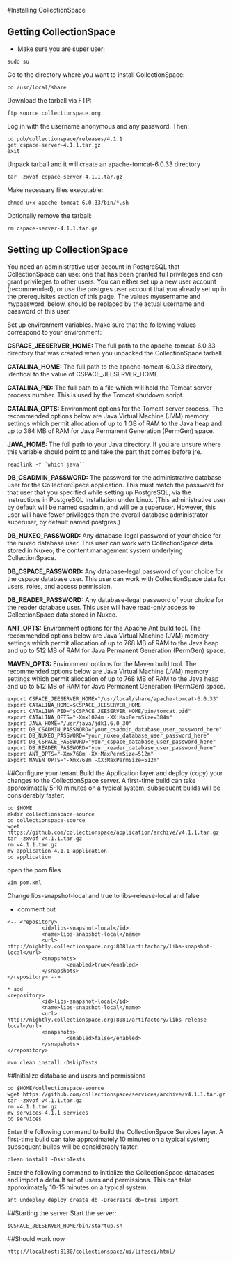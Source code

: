 #Installing CollectionSpace
## Getting CollectionSpace
* Make sure you are super user:
```Shell
sudo su
```

Go to the directory where you want to install CollectionSpace:

```Shell
cd /usr/local/share
```
Download the tarball via FTP:

```Shell
ftp source.collectionspace.org
```

Log in with the username anonymous and any password. Then:

```
cd pub/collectionspace/releases/4.1.1
get cspace-server-4.1.1.tar.gz
exit
```

Unpack tarball and it will create an apache-tomcat-6.0.33 directory

```Shell
tar -zxvof cspace-server-4.1.1.tar.gz
```

Make necessary files executable:

```Shell
chmod u+x apache-tomcat-6.0.33/bin/*.sh
```


Optionally remove the tarball:
```Shell
rm cspace-server-4.1.1.tar.gz
```

## Setting up CollectionSpace

You need an administrative user account in PostgreSQL that CollectionSpace can use: one that has been granted full privileges and can grant privileges to other users. You can either set up a new user account (recommended), or use the postgres user account that you already set up in the prerequisites section of this page. The values myusername and mypassword, below, should be replaced by the actual username and password of this user.

Set up environment variables. Make sure that the following values correspond to your environment:

**CSPACE_JEESERVER_HOME:** The full path to the apache-tomcat-6.0.33 directory that was created when you unpacked the CollectionSpace tarball.

**CATALINA_HOME:** The full path to the apache-tomcat-6.0.33 directory, identical to the value of CSPACE_JEESERVER_HOME.

**CATALINA_PID:** The full path to a file which will hold the Tomcat server process number. This is used by the Tomcat shutdown script.

**CATALINA_OPTS:** Environment options for the Tomcat server process. The recommended options below are Java Virtual Machine (JVM) memory settings which permit allocation of up to 1 GB of RAM to the Java heap and up to 384 MB of RAM for Java Permanent Generation (PermGen) space.

**JAVA_HOME:** The full path to your Java directory. If you are unsure where this variable should point to and take the part that comes before jre.
```Shell
readlink -f `which java``
```

**DB_CSADMIN_PASSWORD:** The password for the administrative database user for the CollectionSpace application. This must match the password for that user that you specified while setting up PostgreSQL, via the instructions in PostgreSQL Installation under Linux. (This administrative user by default will be named csadmin, and will be a superuser. However, this user will have fewer privileges than the overall database administrator superuser, by default named postgres.)

**DB_NUXEO_PASSWORD:** Any database-legal password of your choice for the nuxeo database user. This user can work with CollectionSpace data stored in Nuxeo, the content management system underlying CollectionSpace.

**DB_CSPACE_PASSWORD:** Any database-legal password of your choice for the cspace database user. This user can work with CollectionSpace data for users, roles, and access permission.

**DB_READER_PASSWORD:** Any database-legal password of your choice for the reader database user. This user will have read-only access to CollectionSpace data stored in Nuxeo.

**ANT_OPTS:** Environment options for the Apache Ant build tool. The recommended options below are Java Virtual Machine (JVM) memory settings which permit allocation of up to 768 MB of RAM to the Java heap and up to 512 MB of RAM for Java Permanent Generation (PermGen) space.

**MAVEN_OPTS:** Environment options for the Maven build tool. The recommended options below are Java Virtual Machine (JVM) memory settings which permit allocation of up to 768 MB of RAM to the Java heap and up to 512 MB of RAM for Java Permanent Generation (PermGen) space.


```Shell
export CSPACE_JEESERVER_HOME="/usr/local/share/apache-tomcat-6.0.33"
export CATALINA_HOME=$CSPACE_JEESERVER_HOME
export CATALINA_PID="$CSPACE_JEESERVER_HOME/bin/tomcat.pid"
export CATALINA_OPTS="-Xmx1024m -XX:MaxPermSize=384m"
export JAVA_HOME="/usr/java/jdk1.6.0_30"
export DB_CSADMIN_PASSWORD="your_csadmin_database_user_password_here"
export DB_NUXEO_PASSWORD="your_nuxeo_database_user_password_here"
export DB_CSPACE_PASSWORD="your_cspace_database_user_password_here"
export DB_READER_PASSWORD="your_reader_database_user_password_here"
export ANT_OPTS="-Xmx768m -XX:MaxPermSize=512m"
export MAVEN_OPTS="-Xmx768m -XX:MaxPermSize=512m"
```
##Configure your tenant
Build the Application layer and deploy (copy) your changes to the CollectionSpace server. A first-time build can take approximately 5-10 minutes on a typical system; subsequent builds will be considerably faster:

```Shell
cd $HOME
mkdir collectionspace-source
cd collectionspace-source
wget https://github.com/collectionspace/application/archive/v4.1.1.tar.gz
tar -zxvof v4.1.1.tar.gz
rm v4.1.1.tar.gz
mv application-4.1.1 application
cd application
```

open the pom files
```Shell
vim pom.xml
```
Change libs-snapshot-local and true to libs-release-local and false 

* comment out

```Shell
<-- <repository>
           <id>libs-snapshot-local</id>
           <name>libs-snapshot-local</name>
           <url> http://nightly.collectionspace.org:8081/artifactory/libs-snapshot-local</url>
           <snapshots>
                   <enabled>true</enabled>
           </snapshots>
</repository> -->

* add
<repository>
           <id>libs-snapshot-local</id>
           <name>libs-snapshot-local</name>
           <url> http://nightly.collectionspace.org:8081/artifactory/libs-release-local</url>
           <snapshots>
                   <enabled>false</enabled>
           </snapshots>
</repository>
```



```Shell
mvn clean install -DskipTests
```

##Initialize database and users and permissions

```Shell
cd $HOME/collectionspace-source
wget https://github.com/collectionspace/services/archive/v4.1.1.tar.gz
tar -zxvof v4.1.1.tar.gz
rm v4.1.1.tar.gz
mv services-4.1.1 services
cd services
```
Enter the following command to build the CollectionSpace Services layer. A first-time build can take approximately 10 minutes on a typical system; subsequent builds will be considerably faster:

```Shell
clean install -DskipTests
```

Enter the following command to initialize the CollectionSpace databases and import a default set of users and permissions. This can take approximately 10-15 minutes on a typical system:

```Shell
ant undeploy deploy create_db -Drecreate_db=true import
```


##Starting the server
Start the server:
```Shell
$CSPACE_JEESERVER_HOME/bin/startup.sh
```

##Should work now
```Shell
http://localhost:8180/collectionspace/ui/lifesci/html/
```

